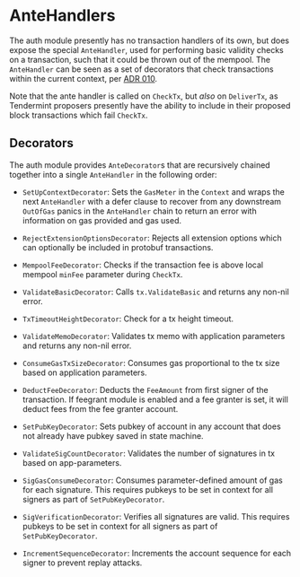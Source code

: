 <!--
order: 3
-->

# AnteHandlers

The auth module presently has no transaction handlers of its own, but does expose
the special `AnteHandler`, used for performing basic validity checks on a transaction,
such that it could be thrown out of the mempool.
The `AnteHandler` can be seen as a set of decorators that check transactions within the current context, per [ADR 010](https://github.com/cosmos/cosmos-sdk/blob/v0.43.0-alpha1/docs/architecture/adr-010-modular-antehandler.md).

Note that the ante handler is called on
`CheckTx`, but _also_ on `DeliverTx`, as Tendermint proposers presently have the ability
to include in their proposed block transactions which fail `CheckTx`.

## Decorators

The auth module provides `AnteDecorator`s that are recursively chained together into a single `AnteHandler` in the following order:

- `SetUpContextDecorator`: Sets the `GasMeter` in the `Context` and wraps the next `AnteHandler` with a defer clause to recover from any downstream `OutOfGas` panics in the `AnteHandler` chain to return an error with information on gas provided and gas used.

- `RejectExtensionOptionsDecorator`: Rejects all extension options which can optionally be included in protobuf transactions.

- `MempoolFeeDecorator`: Checks if the transaction fee is above local mempool `minFee` parameter during `CheckTx`.

- `ValidateBasicDecorator`: Calls `tx.ValidateBasic` and returns any non-nil error.

- `TxTimeoutHeightDecorator`: Check for a tx height timeout.

- `ValidateMemoDecorator`: Validates tx memo with application parameters and returns any non-nil error.

- `ConsumeGasTxSizeDecorator`: Consumes gas proportional to the tx size based on application parameters.

- `DeductFeeDecorator`: Deducts the `FeeAmount` from first signer of the transaction. If feegrant module is enabled and a fee granter is set, it will deduct fees from the fee granter account.

- `SetPubKeyDecorator`: Sets pubkey of account in any account that does not already have pubkey saved in state machine.

- `ValidateSigCountDecorator`: Validates the number of signatures in tx based on app-parameters.

- `SigGasConsumeDecorator`: Consumes parameter-defined amount of gas for each signature. This requires pubkeys to be set in context for all signers as part of `SetPubKeyDecorator`.

- `SigVerificationDecorator`: Verifies all signatures are valid. This requires pubkeys to be set in context for all signers as part of `SetPubKeyDecorator`.

- `IncrementSequenceDecorator`: Increments the account sequence for each signer to prevent replay attacks.
